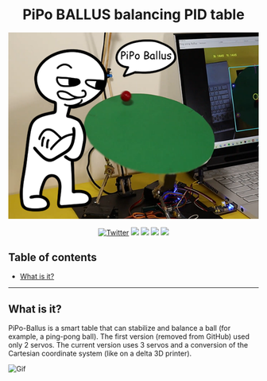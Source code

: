 <h1 align="center">PiPo BALLUS balancing PID table</h1>

<p align="center">
    <img src="./GIT_IMAGES/ballus.png" >
</p>

<div style="width:100%;text-align:center;">
    <p align="center">
        <a href="https://twitter.com/fern_hertz"><img alt="Twitter" src="https://img.shields.io/twitter/url?label=My%20twitter&style=social&url=https%3A%2F%2Ftwitter.com%2Ffern_hertz" ></a>
        <img src="https://badges.frapsoft.com/os/v1/open-source.png?v=103" >
        <img src="https://img.shields.io/github/last-commit/XxOinvizioNxX/PiPo-Ballus" >
        <a href="https://github.com/XxOinvizioNxX/PiPo-Ballus/blob/main/LICENSE"><img src="https://img.shields.io/github/license/XxOinvizioNxX/PiPo-Ballus" ></a>
        <a href="https://github.com/XxOinvizioNxX/PiPo-Ballus/stargazers"><img src="https://img.shields.io/github/stars/XxOinvizioNxX/PiPo-Ballus" ></a>
    </p>
</div>

## Table of contents

- [What is it?](#what-is-it)

----------

## What is it?

PiPo-Ballus is a smart table that can stabilize and balance a ball (for example, a ping-pong ball). The first version (removed from GitHub) used only 2 servos. The current version uses 3 servos and a conversion of the Cartesian coordinate system (like on a delta 3D printer).

![Gif](./GIT_IMAGES/git_catch.gif "Gif")
